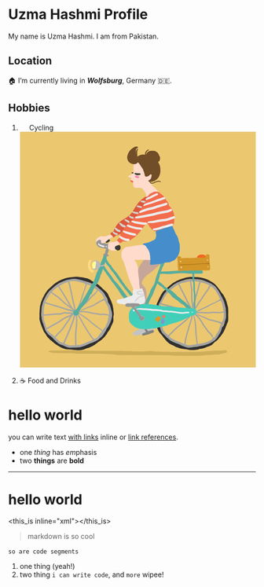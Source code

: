 # Uzma Hashmi Profile

My name is Uzma Hashmi. I am from Pakistan.

## Location

🏠 I’m currently living in _**Wolfsburg**_, Germany 🇩🇪. <br/>

## Hobbies
1. <img height="15" width="15" src="https://cdn.simpleicons.org/simpleicons/00ccff66" /> Cycling ![ Alt text](6aS.gif)



2. ☕️ Food and Drinks
   
 



# hello world

you can write text [with links](http://example.com) inline or [link references][1].

* one _thing_ has *em*phasis
* two __things__ are **bold**

[1]: http://example.com

---

hello world
===========

<this_is inline="xml"></this_is>

> markdown is so cool

    so are code segments

1. one thing (yeah!)
2. two thing `i can write code`, and `more` wipee!


